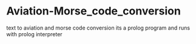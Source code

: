 # Aviation-Morse_code_conversion
text to aviation and morse code conversion
its a prolog program and runs with prolog interpreter
